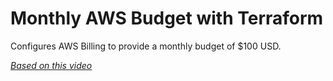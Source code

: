 # Monthly AWS Budget with Terraform

Configures AWS Billing to provide a monthly budget of \$100 USD.

_[Based on this video](https://youtu.be/XxTcw7UTues)_

